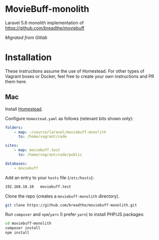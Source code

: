# MovieBuff-monolith
Laravel 5.6 monolith implementation of https://github.com/breadthe/moviebuff

*Migrated from Gitlab*

# Installation

These instructions assume the use of Homestead. For other types of Vagrant boxes or Docker, feel free to create your own instructions and PR them here.

## Mac

Install [Homestead](https://laravel.com/docs/5.6/homestead#installation-and-setup).

Configure `Homestead.yaml` as follows (relevant bits shown only):

```yaml
folders:
    - map: ~/source/laravel/moviebuff-monolith
      to: /home/vagrant/code

sites:
    - map: moviebuff.test
      to: /home/vagrant/code/public

databases:
    - moviebuff
```

Add an entry to your `hosts` file (`/etc/hosts`):

```bash
192.168.10.10   moviebuff.test
```

Clone the repo (creates a `moviebuff-monolith` directory).

```bash
git clone https://github.com/breadthe/moviebuff-monolith.git
```

Run `composer` and `npm`/`yarn` (I prefer `yarn`) to install PHP/JS packages:

```bash
cd moviebuff-monolith
composer install
npm install
```

